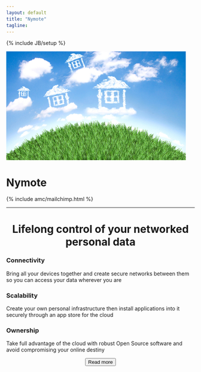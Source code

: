 ```yaml
---
layout: default
title: "Nymote"
tagline:
---
```

{% include JB/setup %}

<div class="row">
      <div class="span5">
        <img class="header" src="/images/cloudHouse.jpg">
      </div>
      <div class="span3">
        <h1>Nymote</h1>
        {% include amc/mailchimp.html %}
      </div>
</div>
<hr>

<h1 align="center">Lifelong control of your networked personal data</h1>

<div class="row">
  <div class="span3">
      <h3>Connectivity</h3>
      <p>Bring all your devices together and create secure networks between them so you can access your data wherever you are</p>
  </div>
  <div class="span3">
    <h3>Scalability</h3>
    <p>Create your own personal infrastructure then install applications into it securely through an app store for the cloud</p>
  </div>
  <div class="span3">
    <h3>Ownership</h3>
    <p>Take full advantage of the cloud with robust Open Source software and avoid compromising your online destiny</p>
  </div>
</div>

<div align="center" class="row">
  <a href="./overview/"><button class="btn">Read more</button></a>
</div>
